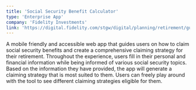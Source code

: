 ```yaml
---
title: 'Social Security Benefit Calculator'
type: 'Enterprise App'
company: 'Fidelity Investments'
link: 'https://digital.fidelity.com/stgw/digital/planning/retirement/guided-retirement-path/social-security'
---
```


A mobile friendly and accessible web app that guides users on how to claim social security benefits and create a comprehensive claiming strategy for their retirement. Throughout the experience, users fill in their personal and financial information while being informed of various social security topics. Based on the information they have provided, the app will generate a claiming strategy that is most suited to them. Users can freely play around with the tool to see different claiming strategies eligible for them.